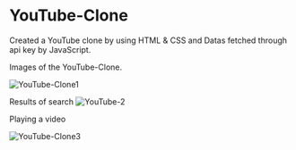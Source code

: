 # YouTube-Clone

Created a YouTube clone by using HTML & CSS and Datas fetched through api key by JavaScript.

Images of the YouTube-Clone.

![YouTube-Clone1](https://user-images.githubusercontent.com/107243584/209063684-a34b3132-aa22-4430-841d-c37bfc37bde5.png)

Results of search
![YouTube-2](https://user-images.githubusercontent.com/107243584/209065664-2edcfe5f-a404-4c7e-b733-078cb512f0da.png)

Playing a video

![YouTube-Clone3](https://user-images.githubusercontent.com/107243584/209065710-08b5c876-9a9f-45ed-a2f6-1bed40b2cf44.png)

